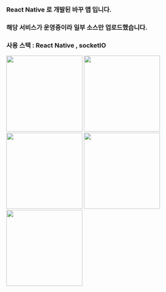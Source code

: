 ### React Native 로 개발된 바꾸 앱 입니다.

### 해당 서비스가 운영중이라 일부 소스만 업로드했습니다.

### 사용 스택 : React Native , socketIO

<div>
 <img width ="200" src="https://user-images.githubusercontent.com/34528139/67667237-b6ec2380-f9b0-11e9-8e39-5792d4f26fb6.jpg"> 
 <img width ="200" src="https://user-images.githubusercontent.com/34528139/67667238-b784ba00-f9b0-11e9-8731-94d0b2480562.jpg"> 
 <img width ="200" src="https://user-images.githubusercontent.com/34528139/67667239-b784ba00-f9b0-11e9-933e-a2631e63b2f2.jpg"> 
 <img width ="200" src="https://user-images.githubusercontent.com/34528139/67667241-b784ba00-f9b0-11e9-872f-7563f2231596.jpg"> 
 <img width ="200" src="https://user-images.githubusercontent.com/34528139/67667242-b81d5080-f9b0-11e9-9e73-43759be25f1d.jpg"> 
</div>
